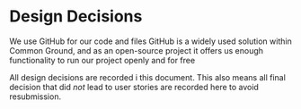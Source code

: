 # Design Decisions

We use GitHub for our code and files
GitHub is a widely used solution within Common Ground, and as an open-source project it offers us enough functionality to run our project openly and for free

All design decisions are recorded i this document. This also means all final decision that did *not* lead to user stories are recorded here to avoid resubmission.  
